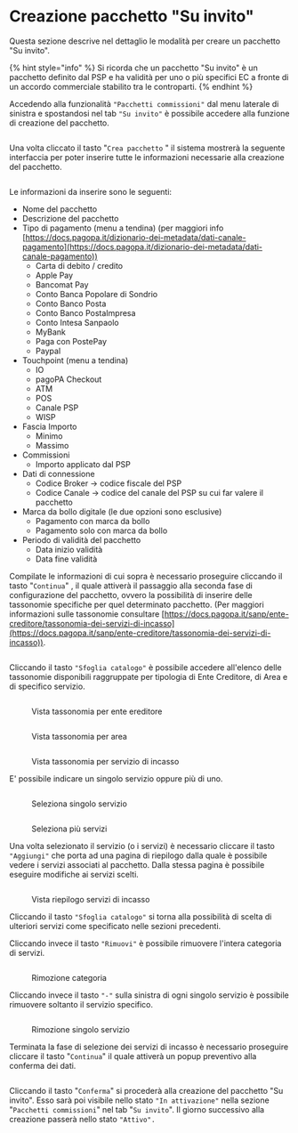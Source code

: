 # Creazione pacchetto "Su invito"

Questa sezione descrive nel dettaglio le modalità per creare un pacchetto "Su invito".

{% hint style="info" %}
Si ricorda che un pacchetto "Su invito" è un pacchetto definito dal PSP e ha validità per uno o più specifici EC a fronte di un accordo commerciale stabilito tra le controparti.
{% endhint %}

Accedendo alla funzionalità `"Pacchetti commissioni"` dal menu laterale di sinistra e spostandosi nel tab `"Su invito"` è possibile accedere alla funzione di creazione del pacchetto.

<figure><img src="../../../../.gitbook/assets/image.png" alt=""><figcaption></figcaption></figure>

Una volta cliccato il tasto "`Crea pacchetto` " il sistema mostrerà la seguente interfaccia per poter inserire tutte le informazioni necessarie alla creazione del pacchetto.

<figure><img src="../../../../.gitbook/assets/image (1).png" alt=""><figcaption></figcaption></figure>

Le informazioni da inserire sono le seguenti:

* Nome del pacchetto
* Descrizione del pacchetto
* Tipo di pagamento (menu a tendina) (per maggiori info [https://docs.pagopa.it/dizionario-dei-metadata/dati-canale-pagamento](https://docs.pagopa.it/dizionario-dei-metadata/dati-canale-pagamento))
  * Carta di debito / credito
  * Apple Pay
  * Bancomat Pay
  * Conto Banca Popolare di Sondrio
  * Conto Banco Posta&#x20;
  * Conto Banco PostaImpresa
  * Conto Intesa Sanpaolo
  * MyBank
  * Paga con PostePay
  * Paypal
* Touchpoint (menu a tendina)
  * &#x20;IO
  * pagoPA Checkout
  * ATM
  * POS
  * Canale PSP
  * WISP
* Fascia Importo&#x20;
  * Minimo&#x20;
  * Massimo
* Commissioni
  * Importo applicato dal PSP
* Dati di connessione
  * Codice Broker -> codice fiscale del PSP&#x20;
  * Codice Canale -> codice del canale del PSP su cui far valere il pacchetto
* Marca da bollo digitale (le due opzioni sono esclusive)
  * Pagamento con marca da bollo
  * Pagamento solo con marca da bollo
* Periodo di validità del pacchetto&#x20;
  * Data inizio validità&#x20;
  * Data fine validità

Compilate le informazioni di cui sopra è necessario proseguire cliccando il tasto "`Continua`" , il quale attiverà il passaggio alla seconda fase di configurazione del pacchetto, ovvero la possibilità di inserire delle tassonomie specifiche per quel determinato pacchetto. (Per maggiori informazioni sulle tassonomie consultare [https://docs.pagopa.it/sanp/ente-creditore/tassonomia-dei-servizi-di-incasso](https://docs.pagopa.it/sanp/ente-creditore/tassonomia-dei-servizi-di-incasso)).

<figure><img src="../../../../.gitbook/assets/image (2).png" alt=""><figcaption></figcaption></figure>

Cliccando il tasto `"Sfoglia catalogo"` è possibile accedere all'elenco delle tassonomie disponibili raggruppate per tipologia di Ente Creditore, di Area e di specifico servizio.&#x20;

<figure><img src="../../../../.gitbook/assets/image (4).png" alt=""><figcaption><p>Vista tassonomia per ente ereditore</p></figcaption></figure>

<figure><img src="../../../../.gitbook/assets/image (5).png" alt=""><figcaption><p>Vista tassonomia per area</p></figcaption></figure>

<figure><img src="../../../../.gitbook/assets/image (6).png" alt=""><figcaption><p>Vista tassonomia per servizio di incasso</p></figcaption></figure>

E' possibile indicare un singolo servizio oppure più di uno.

<figure><img src="../../../../.gitbook/assets/image (7).png" alt=""><figcaption><p>Seleziona singolo servizio</p></figcaption></figure>

<figure><img src="../../../../.gitbook/assets/image (8).png" alt=""><figcaption><p>Seleziona più servizi</p></figcaption></figure>

Una volta selezionato il servizio (o i servizi) è necessario cliccare il tasto `"Aggiungi"` che porta ad una pagina di riepilogo dalla quale è possibile vedere i servizi associati al pacchetto. Dalla stessa pagina è possibile eseguire modifiche ai servizi scelti.

<figure><img src="../../../../.gitbook/assets/image (9).png" alt=""><figcaption><p>Vista riepilogo servizi di incasso</p></figcaption></figure>

Cliccando il tasto `"Sfoglia catalogo"` si torna alla possibilità di scelta di ulteriori servizi come specificato nelle sezioni precedenti.&#x20;

Cliccando invece il tasto `"Rimuovi"` è possibile rimuovere l'intera categoria di servizi.

<figure><img src="../../../../.gitbook/assets/image (10).png" alt=""><figcaption><p>Rimozione categoria</p></figcaption></figure>

Cliccando invece il tasto `"-"` sulla sinistra di ogni singolo servizio è possibile rimuovere soltanto il servizio specifico.

<figure><img src="../../../../.gitbook/assets/image (11).png" alt=""><figcaption><p>Rimozione singolo servizio</p></figcaption></figure>

Terminata la fase di selezione dei servizi di incasso è necessario proseguire cliccare il tasto "`Continua`" il quale attiverà un popup preventivo alla conferma dei dati.

<figure><img src="../../../../.gitbook/assets/image (12).png" alt=""><figcaption></figcaption></figure>

Cliccando il tasto "`Conferma`" si procederà alla creazione del pacchetto "Su invito". Esso sarà poi visibile nello stato `"In attivazione"` nella sezione "`Pacchetti commissioni`" nel tab "`Su invito`". Il giorno successivo alla creazione passerà nello stato `"Attivo".`

<figure><img src="../../../../.gitbook/assets/image (13).png" alt=""><figcaption></figcaption></figure>
